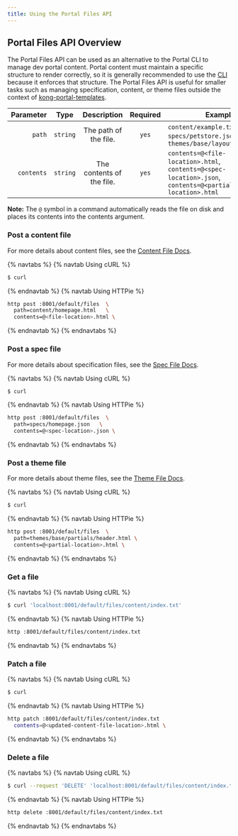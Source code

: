```yaml
---
title: Using the Portal Files API
---
```


## Portal Files API Overview

The Portal Files API can be used as an alternative to the Portal CLI to manage
dev portal content. Portal content must maintain a specific structure to render
correctly, so it is generally recommended to use the
[CLI](/enterprise/2.1.x/developer-portal/helpers/cli/)
because it enforces that structure. The Portal Files API is useful for smaller
tasks such as managing specification, content, or theme files outside the context of
[kong-portal-templates](https://github.com/kong/kong-portal-templates).


Parameter                       | Type   | Description                | Required | Examples
-------------------------------:|:------:|:--------------------------:|:--------:|---------------
`path`                          | `string` | The path of the file.      | `yes`    | `content/example.txt`, `specs/petstore.json`, `themes/base/layouts/index.html`
`contents`                      | `string` | The contents of the file.  | `yes`    | `contents=@<file-location>.html`, `contents=@<spec-location>.json`, `contents=@<partial-location>.html`

**Note:** The `@` symbol in a command automatically reads the file on disk and places
its contents into the contents argument.

### Post a content file

For more details about content files, see the
[Content File Docs](/enterprise/{{page.kong_version}}/developer-portal/structure-and-file-types#content-files).

{% navtabs %}
{% navtab Using cURL %}

```bash
$ curl
```

{% endnavtab %}
{% navtab Using HTTPie %}

```bash
http post :8001/default/files  \
  path=content/homepage.html   \
  contents=@<file-location>.html \
```

{% endnavtab %}
{% endnavtabs %}



### Post a spec file

For more details about specification files, see the
[Spec File Docs](/enterprise/{{page.kong_version}}/developer-portal/structure-and-file-types#spec-files).

{% navtabs %}
{% navtab Using cURL %}

```bash
$ curl
```

{% endnavtab %}
{% navtab Using HTTPie %}

```bash
http post :8001/default/files  \
  path=specs/homepage.json   \
  contents=@<spec-location>.json \
```

{% endnavtab %}
{% endnavtabs %}


### Post a theme file

For more details about theme files, see the
[Theme File Docs](/enterprise/{{page.kong_version}}/developer-portal/structure-and-file-types#theme-files).

{% navtabs %}
{% navtab Using cURL %}

```bash
$ curl
```

{% endnavtab %}
{% navtab Using HTTPie %}

```bash
http post :8001/default/files  \
  path=themes/base/partials/header.html \
  contents=@<partial-location>.html \

```

{% endnavtab %}
{% endnavtabs %}

### Get a file

{% navtabs %}
{% navtab Using cURL %}

```bash
$ curl 'localhost:8001/default/files/content/index.txt'
```

{% endnavtab %}
{% navtab Using HTTPie %}

```bash
http :8001/default/files/content/index.txt
```

{% endnavtab %}
{% endnavtabs %}

### Patch a file

{% navtabs %}
{% navtab Using cURL %}

```bash
$ curl
```

{% endnavtab %}
{% navtab Using HTTPie %}

```bash
http patch :8001/default/files/content/index.txt
  contents=@<updated-content-file-location>.html \
```

{% endnavtab %}
{% endnavtabs %}

### Delete a file

{% navtabs %}
{% navtab Using cURL %}

```bash
$ curl --request 'DELETE' 'localhost:8001/default/files/content/index.txt'
```

{% endnavtab %}
{% navtab Using HTTPie %}

```bash
http delete :8001/default/files/content/index.txt
```
{% endnavtab %}
{% endnavtabs %}
